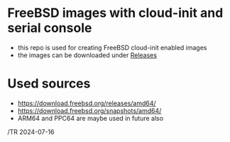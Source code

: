 
# FreeBSD images with cloud-init and serial console

- this repo is used for creating FreeBSD cloud-init enabled images
- the images can be downloaded under [Releases](https://github.com/mcmilk/openzfs-freebsd-images/releases)

# Used sources

- https://download.freebsd.org/releases/amd64/
- https://download.freebsd.org/snapshots/amd64/
- ARM64 and PPC64 are maybe used in future also

/TR 2024-07-16
